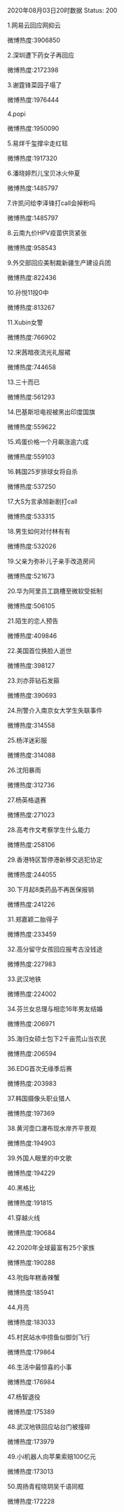2020年08月03日20时数据
Status: 200

1.网易云回应网抑云

微博热度:3906850

2.深圳遭下药女子再回应

微博热度:2172398

3.谢霆锋菜园子塌了

微博热度:1976444

4.popi

微博热度:1950090

5.易烊千玺撑伞走红毯

微博热度:1917320

6.潘晓婷烈儿宝贝冰火仲夏

微博热度:1485797

7.许凯问给李泽锋打call会掉粉吗

微博热度:1485797

8.云南九价HPV疫苗供货紧张

微博热度:958543

9.外交部回应美制裁新疆生产建设兵团

微博热度:822436

10.孙悦11投0中

微博热度:813267

11.Xubin女警

微博热度:766902

12.宋茜暗夜流光礼服裙

微博热度:744658

13.三十而已

微博热度:561293

14.巴基斯坦电视被黑出印度国旗

微博热度:559622

15.鸡蛋价格一个月飙涨逾六成

微博热度:559103

16.韩国25岁排球女将自杀

微博热度:537250

17.大S为言承旭新剧打call

微博热度:533315

18.男生如何对付林有有

微博热度:532026

19.父亲为弥补儿子亲手改造房间

微博热度:521673

20.华为阿里员工跳槽至微软受抵制

微博热度:506105

21.陌生的恋人预告

微博热度:409846

22.美国首位换脸人逝世

微博热度:398127

23.刘亦菲钻石发箍

微博热度:390693

24.刑警介入南京女大学生失联事件

微博热度:314558

25.杨洋迷彩服

微博热度:314088

26.沈阳暴雨

微博热度:312736

27.杨英格退赛

微博热度:271023

28.高考作文考察学生什么能力

微博热度:258106

29.香港特区暂停港新移交逃犯协定

微博热度:244055

30.下月起8类药品不再医保报销

微博热度:241226

31.郑嘉颖二胎得子

微博热度:233459

32.高分留守女孩回应报考古没钱途

微博热度:227983

33.武汉地铁

微博热度:224002

34.芬兰女总理与相恋16年男友结婚

微博热度:206971

35.海归女硕士包下2千亩荒山当农民

微博热度:206594

36.EDG首次无缘季后赛

微博热度:203983

37.韩国摄像头职业猎人

微博热度:197369

38.黄河壶口瀑布现水岸齐平景观

微博热度:194903

39.外国人眼里的中文歌

微博热度:194229

40.黑格比

微博热度:191815

41.穿越火线

微博热度:190684

42.2020年全球最富有25个家族

微博热度:190288

43.吮指年糕香辣蟹

微博热度:185941

44.月亮

微博热度:183033

45.村民站水中捞鱼似御剑飞行

微博热度:179864

46.生活中最惊喜的小事

微博热度:176984

47.杨智退役

微博热度:175389

48.武汉地铁回应站台门被撞碎

微博热度:173979

49.小i机器人向苹果索赔100亿元

微博热度:173013

50.周扬青程晓玥吴千语同框

微博热度:172228

